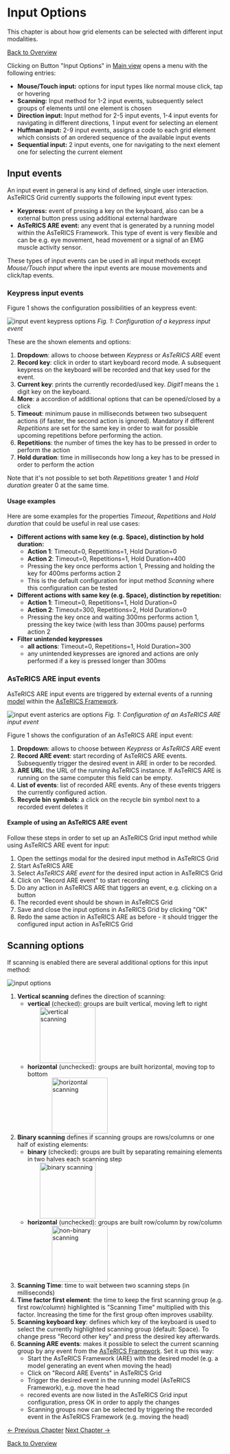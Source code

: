 # Input Options
This chapter is about how grid elements can be selected with different input modalities.

[Back to Overview](README.md)

Clicking on Button "Input Options" in [Main view](02_navigation.md#main-view) opens a menu with the following entries:
* **Mouse/Touch input:** options for input types like normal mouse click, tap or hovering
* **Scanning:** Input method for 1-2 input events, subsequently select groups of elements until one element is chosen
* **Direction input:** Input method for 2-5 input events, 1-4 input events for navigating in different directions, 1 input event for selecting an element
* **Huffman input:** 2-9 input events, assigns a code to each grid element which consists of an ordered sequence of the available input events
* **Sequential input:** 2 input events, one for navigating to the next element one for selecting the current element

## Input events
An input event in general is any kind of defined, single user interaction. AsTeRICS Grid currently supports the following input event types:
* **Keypress:** event of pressing a key on the keyboard, also can be a external button press using additional external hardware
* **AsTeRICS ARE event:** any event that is generated by a running model within the AsTeRICS Framework. This type of event is very flexible and can be e.g. eye movement, head movement or a signal of an EMG muscle activity sensor.

These types of input events can be used in all input methods except *Mouse/Touch input* where the input events are mouse movements and click/tap events.

### Keypress input events
Figure 1 shows the configuration possibilities of an keypress event:

![input event keypress options](./img/input_channel_keyboard_en.jpg)
*Fig. 1: Configuration of a keypress input event*

These are the shown elements and options:
1. **Dropdown**: allows to choose between *Keypress* or *AsTeRICS ARE* event 
1. **Record key**: click in order to start keyboard record mode. A subsequent keypress on the keyboard will be recorded and that key used for the event. 
1. **Current key**: prints the currently recorded/used key. *Digit1* means the `1` digit key on the keyboard. 
1. **More**: a accordion of additional options that can be opened/closed by a click 
1. **Timeout**: minimum pause in milliseconds between two subsequent actions (if faster, the second action is ignored). Mandatory if different *Repetitions* are set for the same key in order to wait for possible upcoming repetitions before performing the action.
1. **Repetitions**: the number of times the key has to be pressed in order to perform the action 
1. **Hold duration**: time in milliseconds how long a key has to be pressed in order to perform the action 

Note that it's not possible to set both *Repetitions* greater 1 and *Hold duration* greater 0 at the same time.

#### Usage examples
Here are some examples for the properties *Timeout*, *Repetitions* and *Hold duration* that could be useful in real use cases:
* **Different actions with same key (e.g. Space), distinction by hold duration:**
    * **Action 1**: Timeout=0, Repetitions=1, Hold Duration=0
    * **Action 2**: Timeout=0, Repetitions=1, Hold Duration=400
    * Pressing the key once performs action 1, Pressing and holding the key for 400ms performs action 2
    * This is the default configuration for input method *Scanning* where this configuration can be tested
* **Different actions with same key (e.g. Space), distinction by repetition:**
  * **Action 1**: Timeout=0, Repetitions=1, Hold Duration=0
  * **Action 2**: Timeout=300, Repetitions=2, Hold Duration=0
  * Pressing the key once and waiting 300ms performs action 1, pressing the key twice (with less than 300ms pause) performs action 2
* **Filter unintended keypresses**
  * **all actions**: Timeout=0, Repetitions=1, Hold Duration=300
  * any unintended keypresses are ignored and actions are only performed if a key is pressed longer than 300ms

### AsTeRICS ARE input events
AsTeRICS ARE input events are triggered by external events of a running [model](01_terms.md#asterics-model) within the [AsTeRICS Framework](01_terms.md#asterics-framework).

![input event asterics are options](./img/input_channel_are_en.jpg)
*Fig. 1: Configuration of an AsTeRICS ARE input event*

Figure 1 shows the configuration of an AsTeRICS ARE input event:
1. **Dropdown**: allows to choose between *Keypress* or *AsTeRICS ARE* event 
1. **Record ARE event**: start recording of AsTeRICS ARE events. Subsequently trigger the desired event in ARE in order to be recorded.
1. **ARE URL**: the URL of the running AsTeRICS instance. If AsTeRICS ARE is running on the same computer this field can be empty.
1. **List of events**: list of recorded ARE events. Any of these events triggers the currently configured action.
1. **Recycle bin symbols**: a click on the recycle bin symbol next to a recorded event deletes it

#### Example of using an AsTeRICS ARE event
Follow these steps in order to set up an AsTeRICS Grid input method while using AsTeRICS ARE event for input:
1. Open the settings modal for the desired input method in AsTeRICS Grid
1. Start AsTeRICS ARE
1. Select *AsTeRICS ARE event* for the desired input action in AsTeRICS Grid
1. Click on "Record ARE event" to start recording
1. Do any action in AsTeRICS ARE that tiggers an event, e.g. clicking on a button
1. The recorded event should be shown in AsTeRICS Grid
1. Save and close the input options in AsTeRICS Grid by clicking "OK"
1. Redo the same action in AsTeRICS ARE as before - it should trigger the configured input action in AsTeRICS Grid

## Scanning options
If scanning is enabled there are several additional options for this input method:

![input options](./img/scanning_options_en.jpg)

1. **Vertical scanning** defines the direction of scanning:
    * **vertical** (checked): groups are built vertical, moving left to right <div style="margin-left: 2em"><img src="./img/scanning_vertical.gif" alt="vertical scanning" width="130"/></div>
    * **horizontal** (unchecked): groups are built horizontal, moving top to bottom <div style="margin-left: 2em"><img src="./img/scanning_horizontal.gif" alt="horizontal scanning" width="130" style="margin-left: 2em"/></div>
1. **Binary scanning** defines if scanning groups are rows/columns or one half of existing elements:
    * **binary** (checked): groups are built by separating remaining elements in two halves each scanning step <div style="margin-left: 2em"><img src="./img/scanning_binary.gif" alt="binary scanning" width="130"/></div>
    * **horizontal** (unchecked): groups are built row/column by row/column <div style="margin-left: 2em"><img src="./img/scanning_non_binary.gif" alt="non-binary scanning" width="130" style="margin-left: 2em"/></div>
1. **Scanning Time**: time to wait between two scanning steps (in milliseconds)
1. **Time factor first element**: the time to keep the first scanning group (e.g. first row/column) highlighted is "Scanning Time" multiplied with this factor. Increasing the time for the first group often improves usability.
1. **Scanning keyboard key**: defines which key of the keyboard is used to select the currently highlighted scanning group (default: Space). To change press "Record other key" and press the desired key afterwards.
1. **Scanning ARE events**: makes it possible to select the current scanning group by any event from the [AsTeRICS Framework](01_terms.md#asterics-framework). Set it up this way:
    * Start the AsTeRICS Framework (ARE) with the desired model (e.g. a model generating an event when moving the head)
    * Click on "Record ARE Events" in AsTeRICS Grid
    * Trigger the desired event in the running model (AsTeRICS Framework), e.g. move the head
    * recored events are now listed in the AsTeRICS Grid input configuration, press OK in order to apply the changes
    * Scanning groups now can be selected by triggering the recorded event in the AsTeRICS Framework (e.g. moving the head)
    
[&#x2190; Previous Chapter](03_appearance_layout.md) [Next Chapter &#x2192;](05_actions.md)

[Back to Overview](README.md)